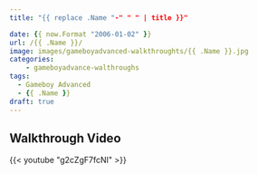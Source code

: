 ```yaml
---
title: "{{ replace .Name "-" " " | title }}"

date: {{ now.Format "2006-01-02" }}
url: /{{ .Name }}/
image: images/gameboyadvanced-walkthroughts/{{ .Name }}.jpg
categories:
    - gameboyadvance-walthroughs
tags:
  - Gameboy Advanced
  - {{ .Name }}
draft: true
---
```

<!--more-->

## Walkthrough Video

{{< youtube "g2cZgF7fcNI" >}}

